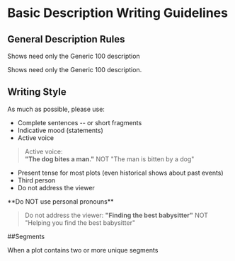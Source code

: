 # Basic Description Writing Guidelines

## General Description Rules 

Shows need only the Generic 100 description
 
<aside class="notice">
Shows need only the Generic 100 description.
</aside>

## Writing Style

As much as possible, please use:

* Complete sentences -- or short fragments
* Indicative mood (statements)
* Active voice

> Active voice:  
**"The dog bites a man."** NOT "The man is bitten by a dog"

* Present tense for most plots (even historical shows about past events)
* Third person
* Do not address the viewer 
<aside class="warning"> 
 **Do NOT use personal pronouns** 
</aside>

> Do not address the viewer:
**"Finding the best babysitter"** NOT "Helping you find the best babysitter"

##Segments

When a plot contains two or more unique segments